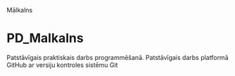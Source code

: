 Mālkalns
# PD_Malkalns
Patstāvīgais praktiskais darbs programmēšanā.
Patstāvīgais darbs platformā GitHub ar versiju kontroles sistēmu Git
